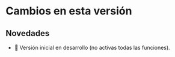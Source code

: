 # Cambios en esta versión

## Novedades
- 👷 Versión inicial en desarrollo (no activas todas las funciones).
